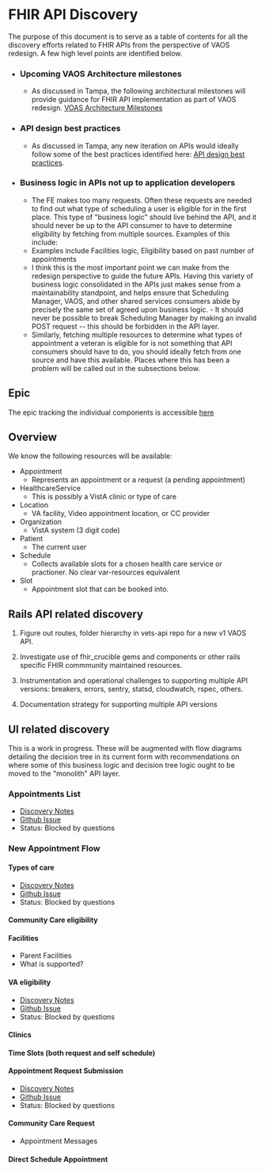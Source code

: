 # FHIR API Discovery

The purpose of this document is to serve as a table of contents for all the discovery efforts related to FHIR APIs from the perspective of VAOS redesign. A few high level points are identified below.

- ### Upcoming VAOS Architecture milestones
  - As discussed in Tampa, the following architectural milestones will provide guidance for FHIR API implementation as part of VAOS redesign. [VOAS Architecture Milestones](https://github.com/department-of-veterans-affairs/va.gov-team/blob/master/products/health-care/appointments/va-online-scheduling/engineering/discovery/FHIR/VAOSArchitectSvcMilestones_20200109-VAOS-DesignEvolutionDraft.pdf)

- ### API design best practices
  - As discussed in Tampa, any new iteration on APIs would ideally follow some of the best practices identified here: [API design best practices](https://github.com/department-of-veterans-affairs/va.gov-team/blob/master/products/health-care/appointments/va-online-scheduling/engineering/discovery/api_observations.md).

- ### Business logic in APIs not up to application developers
  - The FE makes too many requests. Often these requests are needed to find out what type of scheduling a user is eligible for in the first place. This type of "business logic" should live behind the API, and it should never be up to the API consumer to have to determine eligibility by fetching from multiple sources. Examples of this include: 
  - Examples include Facilities logic, Eligibility based on past number of appointments
  - I think this is the most important point we can make from the redesign perspective to guide the future APIs. Having this variety of business logic consolidated in the APIs just makes sense from a maintainability standpoint, and helps ensure that Scheduling Manager, VAOS, and other shared services consumers abide by precisely the same set of agreed upon business logic.     - It should never be possible to break Scheduling Manager by making an invalid POST request -- this should be forbidden in the API layer. 
  - Similarly, fetching multiple resources to determine what types of appointment a veteran is eligible for is not something that API consumers should have to do, you should ideally fetch from one source and have this available. Places where this has been a problem will be called out in the subsections below.

## Epic
The epic tracking the individual components is accessible [here](https://github.com/department-of-veterans-affairs/va.gov-team/issues/6387)

## Overview

We know the following resources will be available:

- Appointment
  - Represents an appointment or a request (a pending appointment)
- HealthcareService
  - This is possibly a VistA clinic or type of care
- Location
  - VA facility, Video appointment location, or CC provider
- Organization
  - VistA system (3 digit code)
- Patient
  - The current user
- Schedule
  - Collects available slots for a chosen health care service or practioner. No clear var-resources equivalent
- Slot
  - Appointment slot that can be booked into.

## Rails API related discovery

1. Figure out routes, folder hierarchy in vets-api repo for a new v1 VAOS API.

2. Investigate use of fhir_crucible gems and components or other rails specific FHIR commmunity maintained resources.

3. Instrumentation and operational challenges to supporting multiple API versions: breakers, errors, sentry, statsd, cloudwatch, rspec, others.

4. Documentation strategy for supporting multiple API versions

## UI related discovery

This is a work in progress. These will be augmented with flow diagrams detailing the decision tree in its current form with recommendations on where some of this business logic and decision tree logic ought to be moved to the "monolith" API layer.

### Appointments List
- [Discovery Notes](https://github.com/department-of-veterans-affairs/va.gov-team/blob/master/products/health-care/appointments/va-online-scheduling/engineering/discovery/FHIR/appointments.md)
- [Github Issue](https://app.zenhub.com/workspace/o/department-of-veterans-affairs/va.gov-team/issues/6386)
- Status: Blocked by questions

### New Appointment Flow
#### Types of care
- [Discovery Notes](https://github.com/department-of-veterans-affairs/va.gov-team/blob/master/products/health-care/appointments/va-online-scheduling/engineering/discovery/FHIR/types_of_care.md)
- [Github Issue](https://github.com/department-of-veterans-affairs/va.gov-team/issues/7511)
- Status: Blocked by questions

#### Community Care eligibility
#### Facilities
  - Parent Facilities
  - What is supported?
#### VA eligibility
- [Discovery Notes](https://github.com/department-of-veterans-affairs/va.gov-team/blob/master/products/health-care/appointments/va-online-scheduling/engineering/discovery/FHIR/eligibility.md)
- [Github Issue](https://github.com/department-of-veterans-affairs/va.gov-team/issues/7513)
- Status: Blocked by questions

#### Clinics
#### Time Slots (both request and self schedule)
#### Appointment Request Submission
- [Discovery Notes](https://github.com/department-of-veterans-affairs/va.gov-team/blob/master/products/health-care/appointments/va-online-scheduling/engineering/discovery/FHIR/appointment_request.md)
- [Github Issue](https://github.com/department-of-veterans-affairs/va.gov-team/issues/7184)
- Status: Blocked by questions

#### Community Care Request
  - Appointment Messages
#### Direct Schedule Appointment
